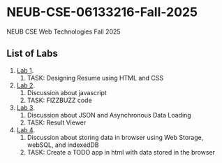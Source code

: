 # NEUB-CSE-06133216-Fall-2025
NEUB CSE Web Technologies Fall 2025

## List of Labs
1. [Lab 1](https://github.com/shparvez001/NEUB-CSE-06133216-Fall-2025/tree/main/lab-1.md).
	1. TASK: Designing Resume using HTML and CSS
2. [Lab 2](https://github.com/shparvez001/NEUB-CSE-06133216-Fall-2025/tree/main/lab-2.md).
    1. Discussion about javascript
    2. TASK: FIZZBUZZ code
3. [Lab 3](https://github.com/shparvez001/NEUB-CSE-06133216-Fall-2025/tree/main/lab-3.md).
    1. Discussion about JSON and Asynchronous Data Loading
    2. TASK: Result Viewer    
4. [Lab 4](https://github.com/shparvez001/NEUB-CSE-06133216-Fall-2025/tree/main/lab-4.md).
    1. Discussion about storing data in browser using Web Storage, webSQL, and indexedDB
    2. TASK: Create a TODO app in html with data stored in the browser